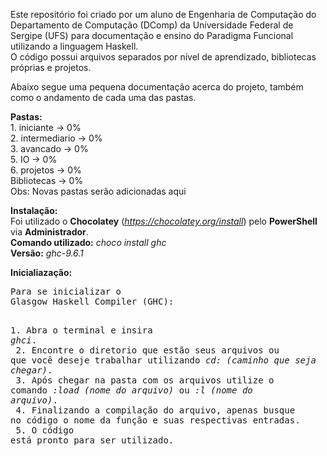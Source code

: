 Este repositório foi criado por um aluno de Engenharia de Computação do Departamento de Computação (DComp) da Universidade Federal de Sergipe (UFS) para documentação e ensino do Paradigma Funcional utilizando a linguagem Haskell.<br>
O código possui arquivos separados por nível de aprendizado, bibliotecas próprias e projetos.

Abaixo segue uma pequena documentação acerca do projeto, também como o andamento de cada uma das pastas.

**Pastas:**<br>
    1. iniciante     -> 0%<br>
    2. intermediario -> 0%<br>
    3. avancado      -> 0%<br>
    5. IO            -> 0%<br>
    6. projetos      -> 0%<br>
    Bibliotecas      -> 0%<br>
Obs: Novas pastas serão adicionadas aqui

**Instalação:**<br>
    Foi utilizado o **Chocolatey** (*https://chocolatey.org/install*) pelo **PowerShell** via **Administrador**.<br>
    **Comando utilizado:** *choco install ghc*<br>
    **Versão:** *ghc-9.6.1*

**Inicialiazação:**<br>
    <pre>Para se inicializar o Glasgow Haskell Compiler (GHC):<br>
        <pre>1. Abra o terminal e insira *ghci*.<br>
        2. Encontre o diretorio que estão seus arquivos ou que você deseje trabalhar utilizando *cd: (caminho que seja chegar)*.<br>
        3. Após chegar na pasta com os arquivos utilize o comando *:load (nome do arquivo)* ou *:l (nome do arquivo)*.<br>
        4. Finalizando a compilação do arquivo, apenas busque no código o nome da função e suas respectivas entradas.<br>
        5. O código está pronto para ser utilizado.
        </pre>
    </pre>